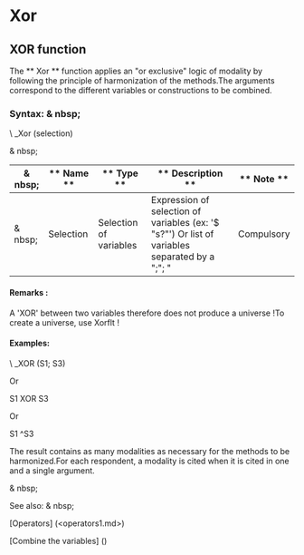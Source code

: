 # Xor

## XOR function

The ** Xor ** function applies an "or exclusive" logic of modality by following the principle of harmonization of the methods.The arguments correspond to the different variables or constructions to be combined.

### Syntax: & nbsp;

\ _Xor (selection)

& nbsp;

|& nbsp;|** Name ** |** Type ** |** Description ** |** Note ** |
|--- |--- |--- |--- |--- |
|& nbsp;|Selection |Selection of variables |Expression of selection of variables (ex: '$ "s?"') Or list of variables separated by a ";"; "|Compulsory |


#### Remarks :

A 'XOR' between two variables therefore does not produce a universe \!To create a universe, use Xorflt \!

#### Examples:

\ _XOR (S1; S3)

Or

S1 XOR S3

Or

S1 \^S3

The result contains as many modalities as necessary for the methods to be harmonized.For each respondent, a modality is cited when it is cited in one and a single argument.

& nbsp;

See also: & nbsp;

[Operators] (<operators1.md>)

[Combine the variables] (<combine thevariables1.md>)